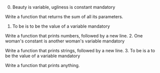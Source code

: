 
0. Beauty is variable, ugliness is constant
mandatory

Write a function that returns the sum of all its parameters.
1. To be is to be the value of a variable
mandatory

Write a function that prints numbers, followed by a new line.
2. One woman's constant is another woman's variable
mandatory

Write a function that prints strings, followed by a new line.
3. To be is a to be the value of a variable
mandatory

Write a function that prints anything.
